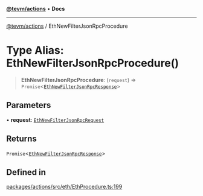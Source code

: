 [**@tevm/actions**](../README.md) • **Docs**

***

[@tevm/actions](../globals.md) / EthNewFilterJsonRpcProcedure

# Type Alias: EthNewFilterJsonRpcProcedure()

> **EthNewFilterJsonRpcProcedure**: (`request`) => `Promise`\<[`EthNewFilterJsonRpcResponse`](EthNewFilterJsonRpcResponse.md)\>

## Parameters

• **request**: [`EthNewFilterJsonRpcRequest`](EthNewFilterJsonRpcRequest.md)

## Returns

`Promise`\<[`EthNewFilterJsonRpcResponse`](EthNewFilterJsonRpcResponse.md)\>

## Defined in

[packages/actions/src/eth/EthProcedure.ts:199](https://github.com/evmts/tevm-monorepo/blob/main/packages/actions/src/eth/EthProcedure.ts#L199)

